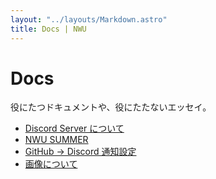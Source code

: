 ```yaml
---
layout: "../layouts/Markdown.astro"
title: Docs | NWU
---
```


# Docs

役にたつドキュメントや、役にたたないエッセイ。

- [Discord Server について](/docs/discord)
- [NWU SUMMER](/docs/nwu_summer)
- [GitHub → Discord 通知設定](/docs/notify-gh-to-discord)
- [画像について](/docs/images)
